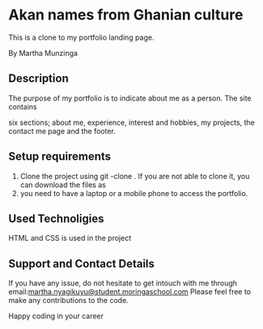 # Akan names from Ghanian culture

This is a clone to my portfolio landing page.

By Martha Munzinga

## Description

The purpose of my portfolio is to indicate about me as a person. The site contains 

six sections; about me, experience, interest and hobbies, my projects, the contact me page and the footer.

## Setup requirements
<ol>
<li>Clone the project using git -clone . If you are not able to clone it, you can download the files as
<li>you need to have a laptop or a mobile phone to access the portfolio.</li>
</ol>

## Used Technoligies

HTML and CSS is used in the project

## Support and Contact Details

If you have any issue, do not hesitate to get intouch with me through 
email:martha.nyagikuyu@student.moringaschool.com 
Please feel free to make any contributions to the code.

Happy coding in your career